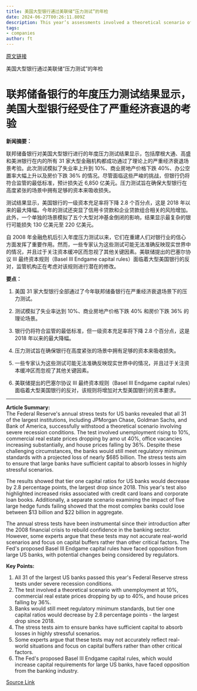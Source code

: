 ```yaml
---
title: 美国大型银行通过美联储“压力测试”的年检
date: 2024-06-27T00:26:11.809Z
description: This year’s assessments involved a theoretical scenario of 10% unemployment during a severe recession
tags: 
- companies
author: ft
---
```


[原文链接](https://ft.com/content/ba8980db-2f9e-472f-98b1-37268ac0f652)

美国大型银行通过美联储“压力测试”的年检

# 联邦储备银行的年度压力测试结果显示，美国大型银行经受住了严重经济衰退的考验

**新闻摘要：**

联邦储备银行对美国大型银行进行的年度压力测试结果显示，包括摩根大通、高盛和美洲银行在内的所有 31 家大型金融机构都成功通过了理论上的严重经济衰退场景考验。此次测试模拟了失业率上升到 10%、商业房地产价格下跌 40%、办公空置率大幅上升以及房价下跌 36% 的情况。尽管面临这些严峻的挑战，但银行仍将符合监管的最低标准，预计损失近 6,850 亿美元。压力测试旨在确保大型银行在高度紧张的场景中拥有足够的资本来吸收损失。

测试结果显示，美国银行的一级资本充足率将下降 2.8 个百分点，这是 2018 年以来的最大降幅。今年的测试还突显了信用卡贷款和企业贷款组合相关的风险增加。此外，一个单独的场景模拟了五个大型对冲基金倒闭的影响，结果显示最复杂的银行可能损失 130 亿美元至 220 亿美元。

自 2008 年金融危机后引入年度压力测试以来，它们在重建人们对银行业的信心方面发挥了重要作用。然而，一些专家认为这些测试可能无法准确反映现实世界中的情况，并且过于关注资本缓冲区而忽视了其他关键因素。美联储提出的巴塞尔协议 III 最终资本规则（Basel III Endgame capital rules）面临着大型美国银行的反对，监管机构正在考虑对该规则进行潜在的修改。

**要点：**

1. 美国 31 家大型银行全部通过了今年联邦储备银行在严重经济衰退场景下的压力测试。

2. 测试模拟了失业率达到 10%、商业房地产价格下跌 40% 和房价下跌 36% 的理论场景。

3. 银行仍将符合监管的最低标准，但一级资本充足率将下降 2.8 个百分点，这是 2018 年以来的最大降幅。

4. 压力测试旨在确保银行在高度紧张的场景中拥有足够的资本来吸收损失。

5. 一些专家认为这些测试可能无法准确反映现实世界中的情况，并且过于关注资本缓冲区而忽视了其他关键因素。

6. 美联储提出的巴塞尔协议 III 最终资本规则（Basel III Endgame capital rules）面临着大型美国银行的反对，该规则将增加对大型美国银行的资本要求。

---

 **Article Summary:**  
The Federal Reserve's annual stress tests for US banks revealed that all 31 of the largest institutions, including JPMorgan Chase, Goldman Sachs, and Bank of America, successfully withstood a theoretical scenario involving severe recession conditions. The test involved unemployment rising to 10%, commercial real estate prices dropping by amo
ut 40%, office vacancies increasing substantially, and house prices falling by 36%. Despite these challenging circumstances, the banks would still meet regulatory minimum standards with a projected loss of nearly $685 billion. The stress tests aim to ensure that large banks have sufficient capital to absorb losses in highly stressful scenarios.

The results showed that tier one capital ratios for US banks would decrease by 2.8 percentage points, the largest drop since 2018. This year's test also highlighted increased risks associated with credit card loans and corporate loan books. Additionally, a separate scenario examining the impact of five large hedge funds failing showed that the most complex banks could lose between $13 billion and $22 billion in aggregate.

The annual stress tests have been instrumental since their introduction after the 2008 financial crisis to rebuild confidence in the banking sector. However, some experts argue that these tests may not accurate real-world scenarios and focus on capital buffers rather than other critical factors. The Fed's proposed Basel III Endgame capital rules have faced opposition from large US banks, with potential changes being considered by regulators.

**Key Points:**  
1. All 31 of the largest US banks passed this year's Federal Reserve stress tests under severe recession conditions.
2. The test involved a theoretical scenario with unemployment at 10%, commercial real estate prices dropping by up to 40%, and house prices falling by 36%.
3. Banks would still meet regulatory minimum standards, but tier one capital ratios would decrease by 2.8 percentage points - the largest drop since 2018.
4. The stress tests aim to ensure banks have sufficient capital to absorb losses in highly stressful scenarios.
5. Some experts argue that these tests may not accurately reflect real-world situations and focus on capital buffers rather than other critical factors.
6. The Fed's proposed Basel III Endgame capital rules, which would increase capital requirements for large US banks, have faced opposition from the banking industry.

[Source Link](https://ft.com/content/ba8980db-2f9e-472f-98b1-37268ac0f652)

